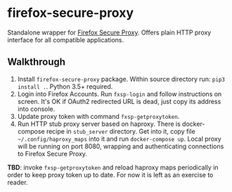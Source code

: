 # firefox-secure-proxy

Standalone wrapper for [Firefox Secure Proxy](https://private-network.firefox.com/). Offers plain HTTP proxy interface for all compatible applications.

## Walkthrough

1. Install `firefox-secure-proxy` package. Within source directory run: `pip3 install .`. Python 3.5+ required.
2. Login into Firefox Accounts. Run `fxsp-login` and follow instructions on screen. It's OK if OAuth2 redirected URL is dead, just copy its address into console.
3. Update proxy token with command `fxsp-getproxytoken`.
4. Run HTTP stub proxy server based on haproxy. There is docker-compose recipe in `stub_server` directory. Get into it, copy file `~/.config/haproxy_maps` into it and run `docker-compose up`. Local proxy will be running on port 8080, wrapping and authenticating connections to Firefox Secure Proxy.

**TBD**: invoke `fxsp-getproxytoken` and reload haproxy maps periodically in order to keep proxy token up to date. For now it is left as an exercise to reader.
